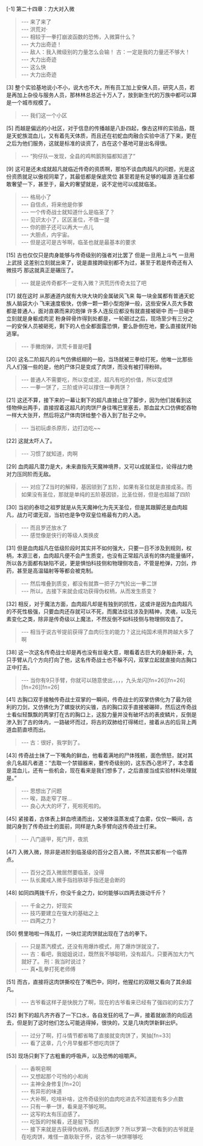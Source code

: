 
[-1] 第二十四章：力大对入微
>--- 来了来了<br>
>--- 洪荒对·<br>
>--- 相较于一拳打崩波函数的恐怖，入微算什么？<br>
>--- 大力出奇迹！<br>
>--- 敌人：我入微级别的力量怎么会输！
古：一定是我的力量还不够大！<br>
>--- 大力出奇迹<br>
>--- 这么快<br>
>--- 大力出奇迹<br>

[3] 整个实验基地说小不小，说大也不大，所有员工加上安保人员，研究人员，若是再加上杂役与服务人员，那林林总总近十万人了，放到新生代的万族中都可以算是一个城市规模了。
>--- 我们这一个小区<br>

[5] 而越是偏远的小社区，对于信息的传播越是八卦四起，像古这样的实验品，既是天蛇族混血儿，又有着先天体质，而且还在初蛇血肉融合实验中活了下来，更在之后为他们服务，这就是标准的谈资了，古在这个基地可是出名得很。
>--- “狗仔队一发现，全县的鸡鸭鹅狗猫都知道了”<br>

[9] 这可是还未成就超凡就临近传奇的资质啊，那怕不谈血肉超凡的问题，光是这份资质就足以傲视同辈了，其最低都是保底灵位 甚至若是有足够的福源 连圣位都敢奢望一下，甚至于，最大的奢望就是，说不定他可以成就临圣。
>--- 格局小了<br>
>--- 自信点，将来他是你爹<br>
>--- 一个传奇战士就知道什么是临圣了？<br>
>--- 见识太小了，区区圣位，不值一提<br>
>--- 你的胆子还可以再大一点儿<br>
>--- 大胆点，内宇宙。<br>
>--- 但是这可是古爷啊，临圣也就是最基本的要求<br>

[15] 古也仅仅只是肉身能够与传奇级别的强者对比罢了 但是一旦用上斗气 一旦用上武技 这差别立刻就出来了，说是直接跨级别都不为过，甚至于若是传奇还有入微技巧 那这就真正是碾压了。
>--- 就是说传奇都不一定有入微？洪荒历传奇太拉了吧<br>

[17] 就在这时 从那通道内就有大块大块的金属破风飞来 每一块金属都有普通天蛇族人脑袋大小 飞来速度极快，仿佛一颗一颗小型炮弹一般，这些安保人员大多数都是普通人，面对直袭而来的炮弹 许多人连反应都没有就直接被砸中 而一旦砸中立刻就是身躯成肉泥 粉身碎骨炸得到处都是，一轮砸过之后，现场至少有三分之一的安保人员被砸死，剩下的人也全都面露恐惧，要么卧倒在地，要么直接就开始逃窜。
>--- 手撇炮弹，洪荒卡普是吧🐶<br>

[20] 这名二阶超凡的斗气仿佛纸糊的一般，当场就被三拳给打死，他唯一比那些凡人们强一些的是，他的尸体只是变成了肉饼，而没有被打得粉碎。
>--- 普通人不需要吃，所以变成泥，超凡有吃的价值，所以变成饼<br>
>--- 一拳一饼了，三阶或许可以撑住一拳两饼？<br>

[21] 这还不算，接下来的一幕让剩下的超凡直接止住了脚步，因为他们就看到这怪物伸出两手，直接捏着这超凡的肉饼尸身往嘴巴里塞去，那血盆大口仿佛蛇吞物一样大大张开，然后将这尸体肉饼给整个吞入到了肚子之中。
>--- 当初玩虐杀原形，边打边吃~~<br>

[22] 这就太吓人了。
>--- 习惯了就知道，肉啊<br>

[29] 血肉超凡潜力是大，未来直指先天魔神境界，又可以成就圣位，论得战力绝对力压同阶而无敌。
>--- 对应了Z当时的解释，基因锁到了五阶，如果有圣位就是直接成圣。而如果没有圣位，那就是单纯的五阶基因锁，比圣位弱，但是也超越了四阶<br>

[30] 当初的泰坦之祖罗就是从先天魔神化为先天圣位，但是其跟脚还是血肉超凡，战力可谓无双，当初也是争夺双皇位格最有力的人选。
>--- 而且罗还放水了<br>
>--- 感觉像是侠行的等级人类换皮<br>

[31] 但是血肉超凡在低级阶段时其实并不如何强大，只要一日不涉及到规则，权柄，本源三者，血肉超凡便不会产生质变，也没有正常超凡该有的体内能量循环，所以各方面都有缺陷不说，更是惧怕科技侧和物理侧攻击，不管是枪弹，刀剑，炸药，甚至是高温辐射等等都会被克制。
>--- 然后堆叠到质变，都没有就靠一把子力气抡出一拳二饼<br>
>--- 所以，古接下来就会成功获得伪权柄，从而发生质变？<br>

[32] 相反，对于魔法方面，血肉超凡却是有独到的抗性，这或许是因为血肉超凡的不死性极强，只要血肉还存就可以不死，而魔法往往涉及到精神，灵魂，以及元素变化之类，除非是传奇级以上魔法，不然反倒不如科技侧与物理侧攻击了。
>--- 相当于说古爷提前获得了血肉衍生的能力？这比纯国术境界跨越大多了啊<br>

[38] 这一次这名传奇战士却是再也没有丝毫大意，眼看着古巨大的身躯扑来，九只手臂从几个方向打向了他，这名传奇战士也不躲不闪，双掌立起就直接向古胸口正中打去。
>--- 当你有9只手臂，你就可以随意使出，，，，九头龙闪[fn=26][fn=26][fn=26][fn=26]<br>

[41] 古胸口双手接触传奇战士双掌的一瞬间，传奇战士的双掌仿佛化为了最为锐利的刀剑，又仿佛化为了螺旋状的尖锥，古的胸口双手直接被碾碎，然后这传奇战士看似轻飘飘的两掌打在古的胸口上，这股力量并没有破坏古的表皮鳞片，反倒是渗入到了古的体内，一路破坏而过，将古的双肺给打得稀烂，接着从古的后背上两道血箭直喷而出。
>--- 古：很好，我学到了。<br>

[43] 传奇战士抹了一下嘴角的鲜血，他看着满地的尸体残骸，面色愤怒，就对其余几名超凡者道：“去取一个禁锢器来，要传奇级别的，这东西心思坏了，本念着是混血儿，还有一些机会，现在看来是我们想多了，之后直接当成实验材料处理就是。”
>--- 思想出了问题<br>
>--- 唉，路走窄了呀…<br>
>--- 良心大大的坏了，死啦死啦的。<br>

[45] 紧接着，古体表上鲜血喷涌而出，又被体温蒸发成了血雾，仅仅一瞬间，古就闪身到了传奇战士的面前，同样是九条手臂向这传奇战士打来。
>--- 八门遁甲，死门开，夜凯<br>

[47] 入微入微，除非是进阶到临圣级的百分之百入微，不然其实都有一个临界点。
>--- 百分之百入微居然要临圣，没得<br>
>--- 队长魔戒入微手指挡铁球手指还是会断的<br>

[48] 如同四两拨千斤，你没千金之力，如何能够以四两去拨动千斤？
>--- 千金之力，好现实<br>
>--- 技巧要建立在强大的基础之上<br>
>--- 四两之力？<br>

[50] 劈里啪啦一阵乱打，一块烂泥肉饼就出现在了古的拳下。
>--- 只是蒸汽模式，还没有用爆炸模式，用了爆炸饼就没了。<br>
>--- 古：看吧，我姐姐说过，既然我不够聪明，没有超凡，只要再加大力气就好了。
刑：我当时说过？<br>
>--- 真•乱拳打死老师傅<br>

[51] 而古，直接将这肉饼撕咬在了嘴巴中，同时，他猩红的双眼又看向了其余超凡。
>--- 古爷看这样子是快脱力了啊，现在的古爷看来已经有了强四初的实力了<br>

[52] 剩下的超凡齐齐吞了一下口水，各自发狂的吼了一声，接着就崩溃的向后逃去，但是到了这时他们怎么可能逃得掉，很快的，又是几块肉饼新鲜出炉。
>--- 过分了啊，打斗情节都省略了直接就变肉饼了，笑抽[fn=33]<br>
>--- 看了这章，几个月早餐都不想吃肉饼了<br>

[53] 现场只剩下了古粗重的呼吸声，以及恐怖的咀嚼声。
>--- 香啊皂啊<br>
>--- 又想起那个可怜的小和尚<br>
>--- 主神全身修复[fn=20]<br>
>--- 有异形的味道<br>
>--- 大补啊，吃啥补啥，这传奇级别的血肉吃进去不知道能有多少点数<br>
>--- 只有一拳一饼，看来是不够吃啊。<br>
>--- 这写的太有压迫感了。<br>
>--- 吃饭的时候看，还是挺下饭的<br>
>--- 接下来就是古获得伪权柄，然后遇到罗？所以罗第一次看到的古爷就是在吃肉饼，难怪一直耿耿于怀，说古爷一块饼哪够吃<br>
